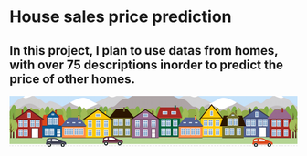 # House sales price prediction

## In this project, I plan to use datas from homes, with over 75 descriptions inorder to predict the price of other homes.

![Alt text](image.png)